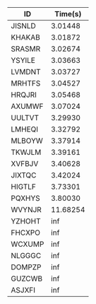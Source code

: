 |ID|Time(s)|
|-|-|
|JISNLD|3.01448|
|KHAKAB|3.01872|
|SRASMR|3.02674|
|YSYILE|3.03663|
|LVMDNT|3.03727|
|MRHTFS|3.04527|
|HRQJRI|3.05468|
|AXUMWF|3.07024|
|UULTVT|3.29930|
|LMHEQI|3.32792|
|MLBOYW|3.37914|
|TKWJLM|3.39161|
|XVFBJV|3.40628|
|JIXTQC|3.42024|
|HIGTLF|3.73301|
|PQXHYS|3.80030|
|WVYNJR|11.68254|
|YZHOHT|inf|
|FHCXPO|inf|
|WCXUMP|inf|
|NLGGGC|inf|
|DOMPZP|inf|
|GUZCWB|inf|
|ASJXFI|inf|
